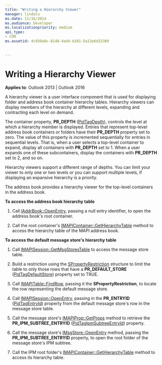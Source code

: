 ```yaml
---
title: "Writing a Hierarchy Viewer"
manager: lindalu
ms.date: 11/16/2014
ms.audience: Developer
ms.localizationpriority: medium
api_type:
- COM
ms.assetid: 4c939a8c-8148-4add-b181-5a12e6d32309
 
 
---
```


# Writing a Hierarchy Viewer

  
  
**Applies to**: Outlook 2013 | Outlook 2016 
  
A hierarchy viewer is a user interface component that is used for displaying folder and address book container hierarchy tables. Hierarchy viewers can display members of the hierarchy at different levels, expanding and contracting each level on demand.
  
The container property, **PR_DEPTH** ([PidTagDepth](pidtagdepth-canonical-property.md)), controls the level at which a hierarchy member is displayed. Entries that represent top-level address book containers or folders have their **PR_DEPTH** property set to zero. The value of this property is incremented sequentially for entries in sequential levels. That is, when a user selects a top-level container to expand, display all containers with **PR_DEPTH** set to 1. When a user expands one of these subcontainers, display the containers with **PR_DEPTH** set to 2, and so on. 
  
Hierarchy viewers support a different range of depths. You can limit your viewer to only one or two levels or you can support multiple levels, if displaying an expansive hierarchy is a priority. 
  
The address book provides a hierarchy viewer for the top-level containers in the address book. 
  
 **To access the address book hierarchy table**
  
1. Call [IAddrBook::OpenEntry](iaddrbook-openentry.md), passing a null entry identifier, to open the address book's root container.
    
2. Call the root container's [IMAPIContainer::GetHierarchyTable](imapicontainer-gethierarchytable.md) method to access the hierarchy table of the MAPI address book. 
    
 **To access the default message store's hierarchy table**
  
1. Call [IMAPISession::GetMsgStoresTable](imapisession-getmsgstorestable.md) to access the message store table. 
    
2. Build a restriction using the [SPropertyRestriction](spropertyrestriction.md) structure to limit the table to only those rows that have a **PR_DEFAULT_STORE** ([PidTagDefaultStore](pidtagdefaultstore-canonical-property.md)) property set to TRUE. 
    
3. Call [IMAPITable::FindRow](imapitable-findrow.md), passing it the **SPropertyRestriction**, to locate the row representing the default message store. 
    
4. Call [IMAPISession::OpenEntry](imapisession-openentry.md), passing in the **PR_ENTRYID** ([PidTagEntryId](pidtagentryid-canonical-property.md)) property from the default message store's row in the message store table.
    
5. Call the message store's [IMAPIProp::GetProps](imapiprop-getprops.md) method to retrieve the **PR_IPM_SUBTREE_ENTRYID** ([PidTagIpmSubtreeEntryId](pidtagipmsubtreeentryid-canonical-property.md)) property.
    
6. Call the message store's [IMsgStore::OpenEntry](imsgstore-openentry.md) method, passing the **PR_IPM_SUBTREE_ENTRYID** property, to open the root folder of the message store's IPM subtree. 
    
7. Call the IPM root folder's [IMAPIContainer::GetHierarchyTable](imapicontainer-gethierarchytable.md) method to access its hierarchy table. 
    

